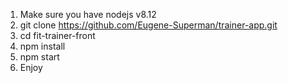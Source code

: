 1. Make sure you have nodejs v8.12
2. git clone https://github.com/Eugene-Superman/trainer-app.git
3. cd fit-trainer-front
4. npm install
5. npm start
6. Enjoy
